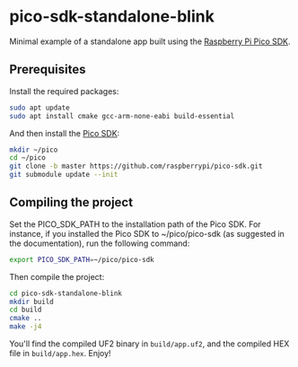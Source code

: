 # pico-sdk-standalone-blink

Minimal example of a standalone app built using the [Raspberry Pi Pico SDK](https://github.com/raspberrypi/pico-sdk).

## Prerequisites

Install the required packages:

```bash
sudo apt update
sudo apt install cmake gcc-arm-none-eabi build-essential
```

And then install the [Pico SDK](https://github.com/raspberrypi/pico-sdk):

```bash
mkdir ~/pico
cd ~/pico
git clone -b master https://github.com/raspberrypi/pico-sdk.git
git submodule update --init
```

## Compiling the project

Set the PICO_SDK_PATH to the installation path of the Pico SDK. For instance, if you installed the Pico SDK
to ~/pico/pico-sdk (as suggested in the documentation), run the following command:

```bash
export PICO_SDK_PATH=~/pico/pico-sdk
```

Then compile the project:

```bash
cd pico-sdk-standalone-blink
mkdir build
cd build
cmake ..
make -j4
```

You'll find the compiled UF2 binary in `build/app.uf2`, and the compiled HEX file in `build/app.hex`. Enjoy!

